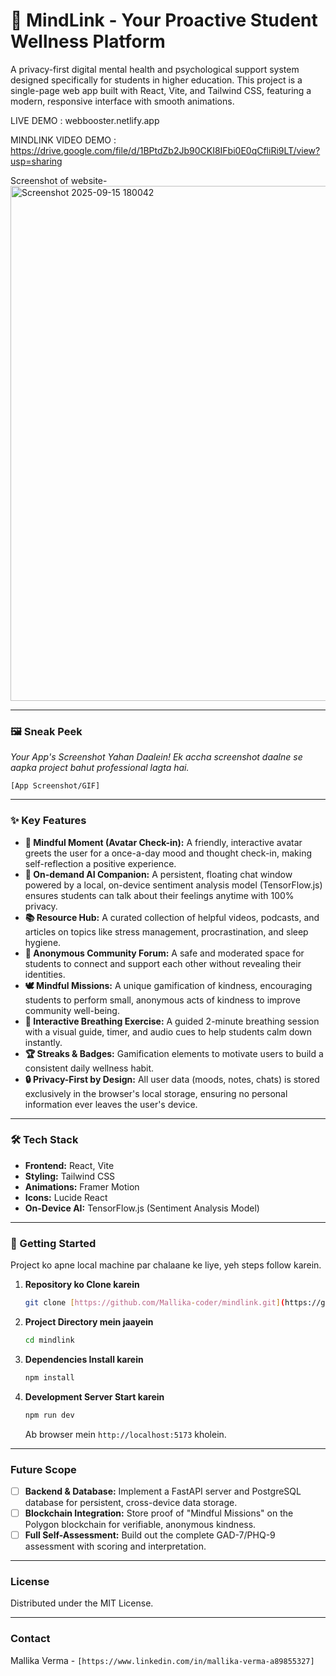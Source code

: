 # 🌱 MindLink - Your Proactive Student Wellness Platform

A privacy-first digital mental health and psychological support system designed specifically for students in higher education. This project is a single-page web app built with React, Vite, and Tailwind CSS, featuring a modern, responsive interface with smooth animations.

LIVE DEMO :  webbooster.netlify.app

MINDLINK VIDEO DEMO : https://drive.google.com/file/d/1BPtdZb2Jb90CKI8IFbi0E0qCfliRi9LT/view?usp=sharing

Screenshot of website- <img width="1879" height="824" alt="Screenshot 2025-09-15 180042" src="https://github.com/user-attachments/assets/9aeb39ca-bb30-4246-9943-8a7a9ad79012" />

---

### 🖼️ Sneak Peek

*Your App's Screenshot Yahan Daalein! Ek accha screenshot daalne se aapka project bahut professional lagta hai.*

`[App Screenshot/GIF]`

---

### ✨ Key Features

* **🧠 Mindful Moment (Avatar Check-in):** A friendly, interactive avatar greets the user for a once-a-day mood and thought check-in, making self-reflection a positive experience.
* **🤖 On-demand AI Companion:** A persistent, floating chat window powered by a local, on-device sentiment analysis model (TensorFlow.js) ensures students can talk about their feelings anytime with 100% privacy.
* **📚 Resource Hub:** A curated collection of helpful videos, podcasts, and articles on topics like stress management, procrastination, and sleep hygiene.
* **🤝 Anonymous Community Forum:** A safe and moderated space for students to connect and support each other without revealing their identities.
* **🕊️ Mindful Missions:** A unique gamification of kindness, encouraging students to perform small, anonymous acts of kindness to improve community well-being.
* **🧘 Interactive Breathing Exercise:** A guided 2-minute breathing session with a visual guide, timer, and audio cues to help students calm down instantly.
* **🏆 Streaks & Badges:** Gamification elements to motivate users to build a consistent daily wellness habit.
* **🔒 Privacy-First by Design:** All user data (moods, notes, chats) is stored exclusively in the browser's local storage, ensuring no personal information ever leaves the user's device.

---

### 🛠️ Tech Stack

* **Frontend:** React, Vite
* **Styling:** Tailwind CSS
* **Animations:** Framer Motion
* **Icons:** Lucide React
* **On-Device AI:** TensorFlow.js (Sentiment Analysis Model)

---

### 🚀 Getting Started

Project ko apne local machine par chalaane ke liye, yeh steps follow karein.

1.  **Repository ko Clone karein**
    ```sh
    git clone [https://github.com/Mallika-coder/mindlink.git](https://github.com/Mallika-coder/mindlink.git)
    ```
2.  **Project Directory mein jaayein**
    ```sh
    cd mindlink
    ```
3.  **Dependencies Install karein**
    ```sh
    npm install
    ```
4.  **Development Server Start karein**
    ```sh
    npm run dev
    ```
    Ab browser mein `http://localhost:5173` kholein.

---

### Future Scope

- [ ] **Backend & Database:** Implement a FastAPI server and PostgreSQL database for persistent, cross-device data storage.
- [ ] **Blockchain Integration:** Store proof of "Mindful Missions" on the Polygon blockchain for verifiable, anonymous kindness.
- [ ] **Full Self-Assessment:** Build out the complete GAD-7/PHQ-9 assessment with scoring and interpretation.

---

### License

Distributed under the MIT License.

---

### Contact

Mallika Verma - `[https://www.linkedin.com/in/mallika-verma-a89855327]`
